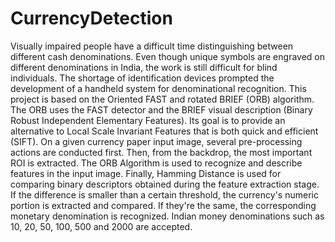 # CurrencyDetection
Visually impaired people have a difficult time distinguishing between different cash denominations. Even though unique symbols are engraved on different denominations in India, the work is still difficult for blind individuals. The shortage of identification devices prompted the development of a handheld system for denominational recognition. This project is based on the Oriented FAST and rotated BRIEF (ORB) algorithm. The ORB uses the FAST detector and the BRIEF visual description (Binary Robust Independent Elementary Features). Its goal is to provide an alternative to Local Scale Invariant Features that is both quick and efficient (SIFT). On a given currency paper input image, several pre-processing actions are conducted first. Then, from the backdrop, the most important ROI is extracted. The ORB Algorithm is used to recognize and describe features in the input image. Finally, Hamming Distance is used for comparing binary descriptors obtained during the feature extraction stage. If the difference is smaller than a certain threshold, the currency's numeric portion is extracted and compared. If they're the same, the corresponding monetary denomination is recognized. Indian money denominations such as 10, 20, 50, 100, 500 and 2000 are accepted.
